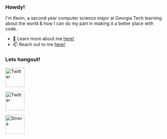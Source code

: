 ### Howdy!

I'm Kevin, a second year computer science major at Georgia Tech learning about the world & how I can do my part in making it a better place with code. 

- 💬 Learn more about me [here!](https://kevincho.herokuapp.com/)
- 📫 Reach out to me <a href="mailto:kevincho@gatech.edu">here!</a>

### Lets hangout!
<a href="https://twitter.com/certifiedaf" target="_blank"><img src="https://cdn2.iconfinder.com/data/icons/social-media-2199/64/social_media_isometric_6-twitter-512.png" height="60px" width="60px" alt="Twitter"></a>

<a href="https://www.linkedin.com/in/kevinhcho/" target="_blank"><img src="https://cdn2.iconfinder.com/data/icons/social-media-2199/64/social_media_isometric_14-linkedin-512.png" height="60px" width="60px" alt="Twitter"></a>

<a href="https://www.strava.com/athletes/15780047" target="_blank"><img src="https://cdn2.iconfinder.com/data/icons/social-media-2199/64/social_media_isometric_14-linkedin-512.png
" height="60px" width="60px" alt="Strava"></a>



<!--
**ohcnivek/ohcnivek** is a ✨ _special_ ✨ repository because its `README.md` (this file) appears on your GitHub profile.

